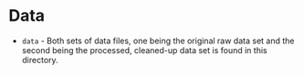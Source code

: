 # Data 

- `data` - Both sets of data files, one being the original raw data set and the second being the processed, cleaned-up data set is found in this directory. 


